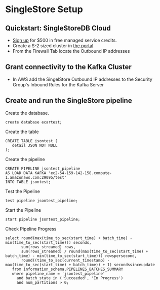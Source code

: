 # SingleStore Setup


## Quickstart: SingleStoreDB Cloud
- [Sign up][try-free] for $500 in free managed service credits.
- Create a S-2 sized cluster in [the portal][portal]
- From the Firewall Tab locate the Outbound IP addresses
 
## Grant connectivity to the Kafka Cluster 
- In AWS add the SingelStore Outbound IP addresses to the Security Group's Inbound Rules for the Kafka Server 

## Create and run the SingleStore pipeline
Create the database.  
```
create database ecartest;
```
Create the table
```
CREATE TABLE jsontest (
   detail JSON NOT NULL
);
```
Create the pipeline
```
CREATE PIPELINE jsontest_pipeline
AS LOAD DATA KAFKA 'ec2-54-159-142-158.compute-1.amazonaws.com:29095/test'
INTO TABLE jsontest;
```
Test the Pipeline
```
test pipeline jsontest_pipeline;
```
Start the Pipeline
```
start pipeline jsontest_pipeline;
```
Check Pipeline Progress
```
select round(max(time_to_sec(start_time) + batch_time) - min(time_to_sec(start_time))) seconds,
       sum(rows_streamed) rows,
       sum(rows_streamed) / round(max(time_to_sec(start_time) + batch_time) - min(time_to_sec(start_time))) rowspersecond,
       round((time_to_sec(current_timestamp) - max(time_to_sec(start_time) + batch_time)) + 1) secondssinceupdate
   from information_schema.PIPELINES_BATCHES_SUMMARY 
   where pipeline_name = 'jsontest_pipeline' 
     and batch_state in ('Succeeded', 'In Progress') 
     and num_partitions > 0;
```


[try-free]: https://www.singlestore.com/try-free/
[portal]: https://portal.singlestore.com/